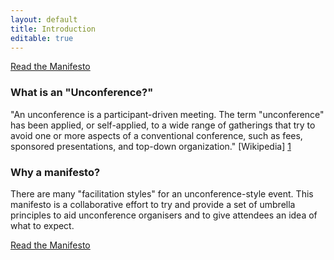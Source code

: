 ```yaml
---
layout: default
title: Introduction
editable: true
---
```


[Read the Manifesto](manifesto.html)

### What is an "Unconference?"
"An unconference is a participant-driven meeting. The term "unconference" has been applied, or self-applied, to a wide range of gatherings that try to avoid one or more aspects of a conventional conference, such as fees, sponsored presentations, and top-down organization." [Wikipedia] [1]

### Why a manifesto?
There are many "facilitation styles" for an unconference-style event. This manifesto is a collaborative effort to try and provide a set of umbrella principles to aid unconference organisers and to give attendees an idea of what to expect.

[Read the Manifesto](manifesto.html)

[1]: https://en.wikipediale.org/wiki/Unconference "Unconference"